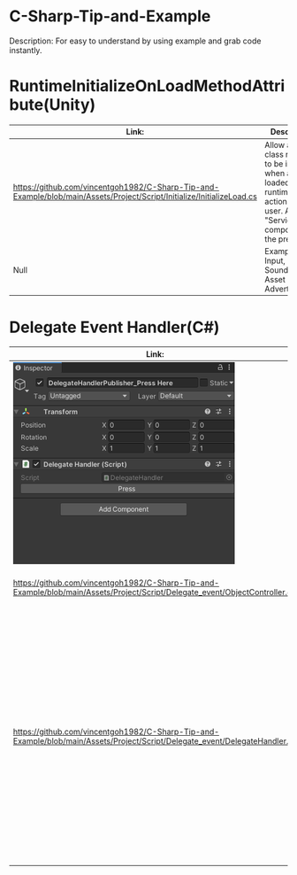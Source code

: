 # C-Sharp-Tip-and-Example

Description: For easy to understand by using example and grab code instantly.

# RuntimeInitializeOnLoadMethodAttribute(Unity)

Link: | Description:
------------ | -------------
https://github.com/vincentgoh1982/C-Sharp-Tip-and-Example/blob/main/Assets/Project/Script/Initialize/InitializeLoad.cs | Allow a runtime class method to be initialized when a game is loaded at runtime without action from the user. Add any "Service" component to the prefab. 
  Null | Examples: Input, Saving, Sound, Config, Asset Bundles, Advertisements

# Delegate Event Handler(C#)

Link: | Description:
------------ | -------------
![GitHub Logo](https://github.com/vincentgoh1982/C-Sharp-Tip-and-Example/blob/main/Document/Images/DelegateHandlerPublisher_PressHere.png)| 1. Press the button to view the result.
https://github.com/vincentgoh1982/C-Sharp-Tip-and-Example/blob/main/Assets/Project/Script/Delegate_event/ObjectController.cs | Event is triggered, which calls the function.
https://github.com/vincentgoh1982/C-Sharp-Tip-and-Example/blob/main/Assets/Project/Script/Delegate_event/DelegateHandler.cs | A delegate is an object which refers to a method or you can say it is a reference type variable that can hold a reference to the methods. Delegates in C# are similar to the function pointer in C/C++. It provides a way which tells which method is to be called when an event is triggered.
